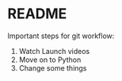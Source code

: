 # README #

Important steps for git workflow:

1. Watch Launch videos
2. Move on to Python
3. Change some things

